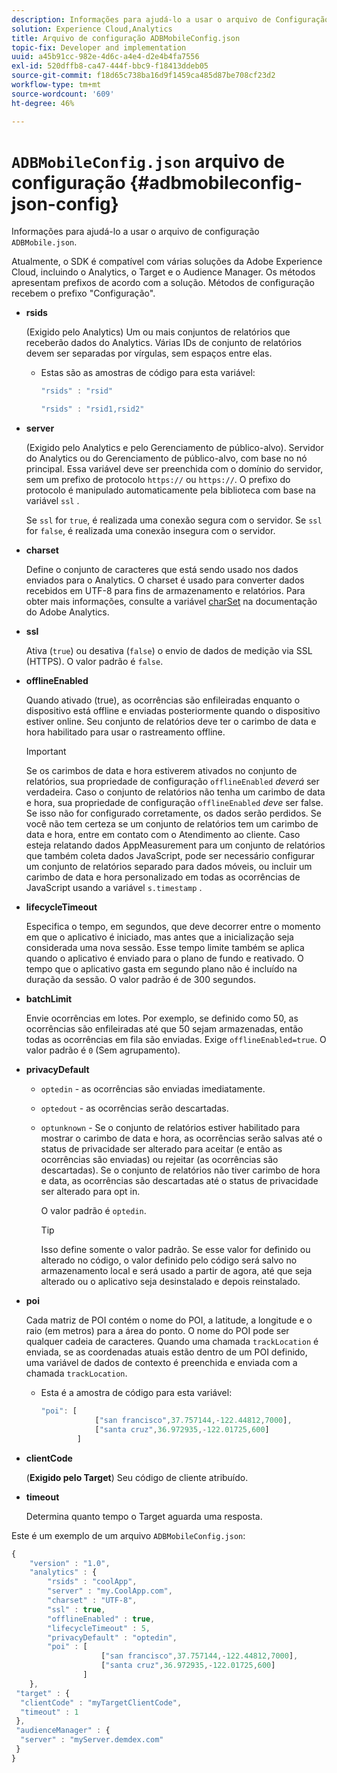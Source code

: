```yaml
---
description: Informações para ajudá-lo a usar o arquivo de Configuração JSON do ADBMobile.
solution: Experience Cloud,Analytics
title: Arquivo de configuração ADBMobileConfig.json
topic-fix: Developer and implementation
uuid: a45b91cc-982e-4d6c-a4e4-d2e4b4fa7556
exl-id: 520dffb8-ca47-444f-bbc9-f18413ddeb05
source-git-commit: f18d65c738ba16d9f1459ca485d87be708cf23d2
workflow-type: tm+mt
source-wordcount: '609'
ht-degree: 46%

---
```


# `ADBMobileConfig.json` arquivo de configuração {#adbmobileconfig-json-config}

Informações para ajudá-lo a usar o arquivo de configuração `ADBMobile.json`.

Atualmente, o SDK é compatível com várias soluções da Adobe Experience Cloud, incluindo o Analytics, o Target e o Audience Manager. Os métodos apresentam prefixos de acordo com a solução. Métodos de configuração recebem o prefixo &quot;Configuração&quot;.

* **rsids**

   (Exigido pelo Analytics) Um ou mais conjuntos de relatórios que receberão dados do Analytics. Várias IDs de conjunto de relatórios devem ser separadas por vírgulas, sem espaços entre elas.

   * Estas são as amostras de código para esta variável:

      ```js
      "rsids" : "rsid"
      ```

      ```js
      "rsids" : "rsid1,rsid2"
      ```

* **server**

   (Exigido pelo Analytics e pelo Gerenciamento de público-alvo). Servidor do Analytics ou do Gerenciamento de público-alvo, com base no nó principal. Essa variável deve ser preenchida com o domínio do servidor, sem um prefixo de protocolo `https://` ou `https://`. O prefixo do protocolo é manipulado automaticamente pela biblioteca com base na variável `ssl` .

   Se `ssl` for `true`, é realizada uma conexão segura com o servidor. Se `ssl` for `false`, é realizada uma conexão insegura com o servidor.

* **charset**

   Define o conjunto de caracteres que está sendo usado nos dados enviados para o Analytics. O charset é usado para converter dados recebidos em UTF-8 para fins de armazenamento e relatórios. Para obter mais informações, consulte a variável [charSet](https://experienceleague.adobe.com/docs/analytics/implementation/vars/config-vars/charset.html?lang=pt-BR) na documentação do Adobe Analytics.

* **ssl**

   Ativa (`true`) ou desativa (`false`) o envio de dados de medição via SSL (HTTPS). O valor padrão é `false`.

* **offlineEnabled**

   Quando ativado (true), as ocorrências são enfileiradas enquanto o dispositivo está offline e enviadas posteriormente quando o dispositivo estiver online. Seu conjunto de relatórios deve ter o carimbo de data e hora habilitado para usar o rastreamento offline.

   >[!IMPORTANT]
   >
   >Se os carimbos de data e hora estiverem ativados no conjunto de relatórios, sua propriedade de configuração `offlineEnabled` *deverá* ser verdadeira. Caso o conjunto de relatórios não tenha um carimbo de data e hora, sua propriedade de configuração `offlineEnabled` *deve* ser false. Se isso não for configurado corretamente, os dados serão perdidos. Se você não tem certeza se um conjunto de relatórios tem um carimbo de data e hora,   entre em contato com o   Atendimento ao cliente. Caso esteja relatando dados AppMeasurement para um conjunto de relatórios que também coleta dados JavaScript, pode ser necessário configurar um conjunto de relatórios separado para dados móveis, ou incluir um carimbo de data e hora personalizado em todas as ocorrências de JavaScript usando a variável `s.timestamp` .

* **lifecycleTimeout**

   Especifica o tempo, em segundos, que deve decorrer entre o momento em que o aplicativo é iniciado, mas antes que a inicialização seja considerada uma nova sessão. Esse tempo limite também se aplica quando o aplicativo é enviado para o plano de fundo e reativado. O tempo que o aplicativo gasta em segundo plano não é incluído na duração da sessão. O valor padrão é de 300 segundos.

* **batchLimit**

   Envie ocorrências em lotes. Por exemplo, se definido como 50, as ocorrências são enfileiradas até que 50 sejam armazenadas, então todas as ocorrências em fila são enviadas. Exige `offlineEnabled=true`. O valor padrão é `0` (Sem agrupamento).

* **privacyDefault**

   * `optedin` - as ocorrências são enviadas imediatamente.
   * `optedout` - as ocorrências serão descartadas.
   * `optunknown` - Se o conjunto de relatórios estiver habilitado para mostrar o carimbo de data e hora, as ocorrências serão salvas até o status de privacidade ser alterado para aceitar (e então as ocorrências são enviadas) ou rejeitar (as ocorrências são descartadas). Se o conjunto de relatórios não tiver carimbo de hora e data, as ocorrências são descartadas até o status de privacidade ser alterado para opt in.

      O valor padrão é `optedin`.

      >[!TIP]
      >
      >Isso define somente o valor padrão. Se esse valor for definido ou alterado no código, o valor definido pelo código será salvo no armazenamento local e será usado a partir de agora, até que seja alterado ou o aplicativo seja desinstalado e depois reinstalado.

* **poi**

   Cada matriz de POI contém o nome do POI, a latitude, a longitude e o raio (em metros) para a área do ponto. O nome do POI pode ser qualquer cadeia de caracteres. Quando uma chamada `trackLocation` é enviada, se as coordenadas atuais estão dentro de um POI definido, uma variável de dados de contexto é preenchida e enviada com a chamada `trackLocation`.

   * Esta é a amostra de código para esta variável:

      ```js
      "poi": [
                  ["san francisco",37.757144,-122.44812,7000], 
                  ["santa cruz",36.972935,-122.01725,600] 
              ]
      ```

* **clientCode**

   (**Exigido pelo Target**) Seu código de cliente atribuído.

* **timeout**

   Determina quanto tempo o Target aguarda uma resposta.

Este é um exemplo de um arquivo `ADBMobileConfig.json`:

```js
{ 
    "version" : "1.0", 
    "analytics" : { 
        "rsids" : "coolApp", 
        "server" : "my.CoolApp.com", 
        "charset" : "UTF-8", 
        "ssl" : true, 
        "offlineEnabled" : true, 
        "lifecycleTimeout" : 5, 
        "privacyDefault" : "optedin", 
        "poi" : [ 
                    ["san francisco",37.757144,-122.44812,7000], 
                    ["santa cruz",36.972935,-122.01725,600] 
                ] 
    }, 
 "target" : { 
  "clientCode" : "myTargetClientCode", 
  "timeout" : 1 
 }, 
 "audienceManager" : { 
  "server" : "myServer.demdex.com" 
 } 
}
```
